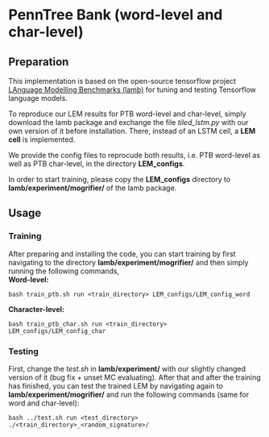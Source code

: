 # PennTree Bank (word-level and char-level)
## Preparation
This implementation is based on the open-source tensorflow project 
[LAnguage Modelling Benchmarks (lamb)](https://github.com/deepmind/lamb)
for tuning and testing Tensorflow language models.

To reproduce our LEM results for PTB word-level and char-level, 
simply download the lamb package and exchange the file *tiled_lstm.py* 
with our own version of it before installation.
There, instead of an LSTM cell, a **LEM cell** is implemented.

We provide the config files to reprocude both results, i.e. 
PTB word-level as well as PTB char-level, in the directory **LEM_configs**.

In order to start training, please copy the **LEM_configs** directory 
to **lamb/experiment/mogrifier/** of the lamb package.
## Usage
### Training
After preparing and installing the code, you can start training 
by first navigating to the directory **lamb/experiment/mogrifier/** 
and then simply running the following commands,<br />
**Word-level:**
```
bash train_ptb.sh run <train_directory> LEM_configs/LEM_config_word
```
**Character-level:**
```
bash train_ptb_char.sh run <train_directory> LEM_configs/LEM_config_char
```

### Testing
First, change the *test.sh* in **lamb/experiment/** with 
our slightly changed version of it (bug fix + unset MC evaluating).
After that and after the training has finished, you can 
test the trained LEM by navigating again to **lamb/experiment/mogrifier/** 
and run the following commands (same for word and char-level):
```
bash ../test.sh run <test_directory> ./<train_directory>_<random_signature>/
```
